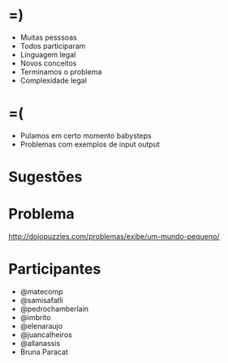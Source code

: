 =)
==

- Muitas pesssoas
- Todos participaram
- Linguagem legal
- Novos conceitos
- Terminamos o problema
- Complexidade legal

=(
==

- Pulamos em certo momento babysteps
- Problemas com exemplos de input output

Sugestões
=========

Problema
========

http://dojopuzzles.com/problemas/exibe/um-mundo-pequeno/

Participantes
=============


- @matecomp
- @samisafatli
- @pedrochamberlain
- @imbrito
- @elenaraujo
- @juancalheiros
- @allanassis
- Bruna Paracat